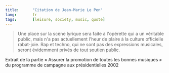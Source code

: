 ```yaml
---
title:      "Citation de Jean-Marie Le Pen"
lang:       fr
tags:       [leisure, society, music, quote]
---
```


> Une place sur la scène lyrique sera faite à l'opérette qui a un véritable public, mais n'a pas actuellement l'heur de plaire à la culture officielle rabat-joie. Rap et techno, qui ne sont pas des expressions musicales, seront évidemment privés de tout soutien public.

Extrait de la partie « Assurer la promotion de toutes les bonnes musiques » du programme de campagne aux présidentielles 2002
